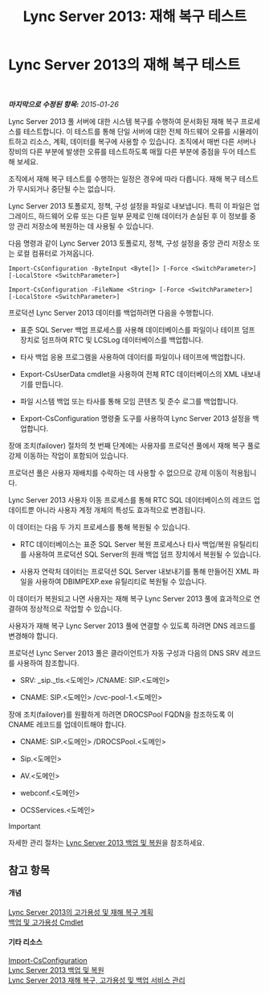 ﻿---
title: 'Lync Server 2013: 재해 복구 테스트'
TOCTitle: 재해 복구 테스트
ms:assetid: 04f5e747-d837-4350-9fc0-8605dbf025a7
ms:mtpsurl: https://technet.microsoft.com/ko-kr/library/Dn747887(v=OCS.15)
ms:contentKeyID: 62293562
ms.date: 08/10/2015
mtps_version: v=OCS.15
ms.translationtype: HT
---

# Lync Server 2013의 재해 복구 테스트

 

_**마지막으로 수정된 항목:** 2015-01-26_

Lync Server 2013 풀 서버에 대한 시스템 복구를 수행하여 문서화된 재해 복구 프로세스를 테스트합니다. 이 테스트를 통해 단일 서버에 대한 전체 하드웨어 오류를 시뮬레이트하고 리소스, 계획, 데이터를 복구에 사용할 수 있습니다. 조직에서 매번 다른 서버나 장비의 다른 부분에 발생한 오류를 테스트하도록 매월 다른 부분에 중점을 두어 테스트해 보세요.

조직에서 재해 복구 테스트를 수행하는 일정은 경우에 따라 다릅니다. 재해 복구 테스트가 무시되거나 중단될 수는 없습니다.


Lync Server 2013 토폴로지, 정책, 구성 설정을 파일로 내보냅니다. 특히 이 파일은 업그레이드, 하드웨어 오류 또는 다른 일부 문제로 인해 데이터가 손실된 후 이 정보를 중앙 관리 저장소에 복원하는 데 사용될 수 있습니다.

다음 명령과 같이 Lync Server 2013 토폴로지, 정책, 구성 설정을 중앙 관리 저장소 또는 로컬 컴퓨터로 가져옵니다.

`Import-CsConfiguration -ByteInput <Byte[]> [-Force <SwitchParameter>] [-LocalStore <SwitchParameter>]`

`Import-CsConfiguration -FileName <String> [-Force <SwitchParameter>] [-LocalStore <SwitchParameter>]`

프로덕션 Lync Server 2013 데이터를 백업하려면 다음을 수행합니다.

  - 표준 SQL Server 백업 프로세스를 사용해 데이터베이스를 파일이나 테이프 덤프 장치로 덤프하여 RTC 및 LCSLog 데이터베이스를 백업합니다.

  - 타사 백업 응용 프로그램을 사용하여 데이터를 파일이나 테이프에 백업합니다.

  - Export-CsUserData cmdlet을 사용하여 전체 RTC 데이터베이스의 XML 내보내기를 만듭니다.

  - 파일 시스템 백업 또는 타사를 통해 모임 콘텐츠 및 준수 로그를 백업합니다.

  - Export-CsConfiguration 명령줄 도구를 사용하여 Lync Server 2013 설정을 백업합니다.

장애 조치(failover) 절차의 첫 번째 단계에는 사용자를 프로덕션 풀에서 재해 복구 풀로 강제 이동하는 작업이 포함되어 있습니다.

프로덕션 풀은 사용자 재배치를 수락하는 데 사용할 수 없으므로 강제 이동이 적용됩니다.

Lync Server 2013 사용자 이동 프로세스를 통해 RTC SQL 데이터베이스의 레코드 업데이트뿐 아니라 사용자 계정 개체의 특성도 효과적으로 변경됩니다.

이 데이터는 다음 두 가지 프로세스를 통해 복원될 수 있습니다.

  - RTC 데이터베이스는 표준 SQL Server 복원 프로세스나 타사 백업/복원 유틸리티를 사용하여 프로덕션 SQL Server의 원래 백업 덤프 장치에서 복원될 수 있습니다.

  - 사용자 연락처 데이터는 프로덕션 SQL Server 내보내기를 통해 만들어진 XML 파일을 사용하여 DBIMPEXP.exe 유틸리티로 복원될 수 있습니다.

이 데이터가 복원되고 나면 사용자는 재해 복구 Lync Server 2013 풀에 효과적으로 연결하여 정상적으로 작업할 수 있습니다.

사용자가 재해 복구 Lync Server 2013 풀에 연결할 수 있도록 하려면 DNS 레코드를 변경해야 합니다.

프로덕션 Lync Server 2013 풀은 클라이언트가 자동 구성과 다음의 DNS SRV 레코드를 사용하여 참조합니다.

  - SRV: \_sip.\_tls.\<도메인\> /CNAME: SIP.\<도메인\>

  - CNAME: SIP.\<도메인\> /cvc-pool-1.\<도메인\>

장애 조치(failover)를 원활하게 하려면 DROCSPool FQDN을 참조하도록 이 CNAME 레코드를 업데이트해야 합니다.

  - CNAME: SIP.\<도메인\> /DROCSPool.\<도메인\>

  - Sip.\<도메인\>

  - AV.\<도메인\>

  - webconf.\<도메인\>

  - OCSServices.\<도메인\>


> [!IMPORTANT]
> 자세한 관리 절차는 <A href="lync-server-2013-backing-up-and-restoring-lync-server.md">Lync Server 2013 백업 및 복원</A>을 참조하세요.



## 참고 항목

#### 개념

[Lync Server 2013의 고가용성 및 재해 복구 계획](lync-server-2013-planning-for-high-availability-and-disaster-recovery.md)  
[백업 및 고가용성 Cmdlet](lync-server-2013-backup-and-high-availability-cmdlets.md)  

#### 기타 리소스

[Import-CsConfiguration](https://docs.microsoft.com/en-us/powershell/module/skype/Import-CsConfiguration)  
[Lync Server 2013 백업 및 복원](lync-server-2013-backing-up-and-restoring-lync-server.md)  
[Lync Server 2013 재해 복구, 고가용성 및 백업 서비스 관리](lync-server-2013-managing-lync-server-disaster-recovery-high-availability-and-backup-service.md)

